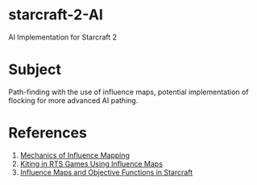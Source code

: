 # starcraft-2-AI
AI Implementation for Starcraft 2

# Subject
Path-finding with the use of influence maps, potential implementation of flocking for more advanced AI pathing.
	
# References
1. [Mechanics of Influence Mapping](http://aigamedev.com/open/tutorial/influence-map-mechanics/)
2. [Kiting in RTS Games Using Influence Maps](http://nova.wolfwork.com/papers/Kiting_RTS_Influence_Maps.pdf)
2. [Influence Maps and Objective Functions in Starcraft](https://arxiv.org/pdf/1803.02943.pdf)
